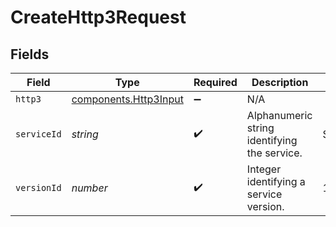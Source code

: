 # CreateHttp3Request


## Fields

| Field                                                                 | Type                                                                  | Required                                                              | Description                                                           | Example                                                               |
| --------------------------------------------------------------------- | --------------------------------------------------------------------- | --------------------------------------------------------------------- | --------------------------------------------------------------------- | --------------------------------------------------------------------- |
| `http3`                                                               | [components.Http3Input](../../../sdk/models/components/http3input.md) | :heavy_minus_sign:                                                    | N/A                                                                   |                                                                       |
| `serviceId`                                                           | *string*                                                              | :heavy_check_mark:                                                    | Alphanumeric string identifying the service.                          | SU1Z0isxPaozGVKXdv0eY                                                 |
| `versionId`                                                           | *number*                                                              | :heavy_check_mark:                                                    | Integer identifying a service version.                                | 1                                                                     |